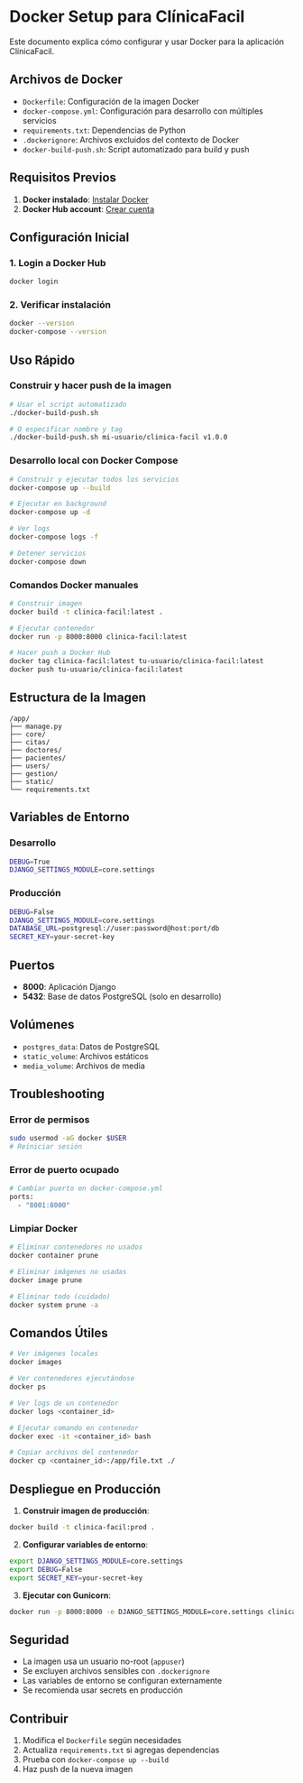 # Docker Setup para ClínicaFacil

Este documento explica cómo configurar y usar Docker para la aplicación ClínicaFacil.

## Archivos de Docker

- `Dockerfile`: Configuración de la imagen Docker
- `docker-compose.yml`: Configuración para desarrollo con múltiples servicios
- `requirements.txt`: Dependencias de Python
- `.dockerignore`: Archivos excluidos del contexto de Docker
- `docker-build-push.sh`: Script automatizado para build y push

## Requisitos Previos

1. **Docker instalado**: [Instalar Docker](https://docs.docker.com/get-docker/)
2. **Docker Hub account**: [Crear cuenta](https://hub.docker.com/)

## Configuración Inicial

### 1. Login a Docker Hub

```bash
docker login
```

### 2. Verificar instalación

```bash
docker --version
docker-compose --version
```

## Uso Rápido

### Construir y hacer push de la imagen

```bash
# Usar el script automatizado
./docker-build-push.sh

# O especificar nombre y tag
./docker-build-push.sh mi-usuario/clinica-facil v1.0.0
```

### Desarrollo local con Docker Compose

```bash
# Construir y ejecutar todos los servicios
docker-compose up --build

# Ejecutar en background
docker-compose up -d

# Ver logs
docker-compose logs -f

# Detener servicios
docker-compose down
```

### Comandos Docker manuales

```bash
# Construir imagen
docker build -t clinica-facil:latest .

# Ejecutar contenedor
docker run -p 8000:8000 clinica-facil:latest

# Hacer push a Docker Hub
docker tag clinica-facil:latest tu-usuario/clinica-facil:latest
docker push tu-usuario/clinica-facil:latest
```

## Estructura de la Imagen

```
/app/
├── manage.py
├── core/
├── citas/
├── doctores/
├── pacientes/
├── users/
├── gestion/
├── static/
└── requirements.txt
```

## Variables de Entorno

### Desarrollo
```bash
DEBUG=True
DJANGO_SETTINGS_MODULE=core.settings
```

### Producción
```bash
DEBUG=False
DJANGO_SETTINGS_MODULE=core.settings
DATABASE_URL=postgresql://user:password@host:port/db
SECRET_KEY=your-secret-key
```

## Puertos

- **8000**: Aplicación Django
- **5432**: Base de datos PostgreSQL (solo en desarrollo)

## Volúmenes

- `postgres_data`: Datos de PostgreSQL
- `static_volume`: Archivos estáticos
- `media_volume`: Archivos de media

## Troubleshooting

### Error de permisos
```bash
sudo usermod -aG docker $USER
# Reiniciar sesión
```

### Error de puerto ocupado
```bash
# Cambiar puerto en docker-compose.yml
ports:
  - "8001:8000"
```

### Limpiar Docker
```bash
# Eliminar contenedores no usados
docker container prune

# Eliminar imágenes no usadas
docker image prune

# Eliminar todo (cuidado)
docker system prune -a
```

## Comandos Útiles

```bash
# Ver imágenes locales
docker images

# Ver contenedores ejecutándose
docker ps

# Ver logs de un contenedor
docker logs <container_id>

# Ejecutar comando en contenedor
docker exec -it <container_id> bash

# Copiar archivos del contenedor
docker cp <container_id>:/app/file.txt ./
```

## Despliegue en Producción

1. **Construir imagen de producción**:
```bash
docker build -t clinica-facil:prod .
```

2. **Configurar variables de entorno**:
```bash
export DJANGO_SETTINGS_MODULE=core.settings
export DEBUG=False
export SECRET_KEY=your-secret-key
```

3. **Ejecutar con Gunicorn**:
```bash
docker run -p 8000:8000 -e DJANGO_SETTINGS_MODULE=core.settings clinica-facil:prod
```

## Seguridad

- La imagen usa un usuario no-root (`appuser`)
- Se excluyen archivos sensibles con `.dockerignore`
- Las variables de entorno se configuran externamente
- Se recomienda usar secrets en producción

## Contribuir

1. Modifica el `Dockerfile` según necesidades
2. Actualiza `requirements.txt` si agregas dependencias
3. Prueba con `docker-compose up --build`
4. Haz push de la nueva imagen 